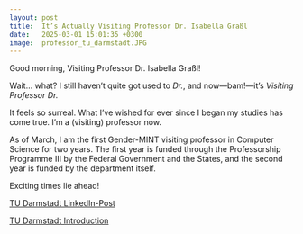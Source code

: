 ```yaml
---
layout: post
title:  It’s Actually Visiting Professor Dr. Isabella Graßl  
date:   2025-03-01 15:01:35 +0300
image:  professor_tu_darmstadt.JPG
---
```




Good morning, Visiting Professor Dr. Isabella Graßl!

Wait... what? I still haven’t quite got used to *Dr.*, and now—bam!—it’s *Visiting Professor Dr.*

It feels so surreal. What I’ve wished for ever since I began my studies has come true. I’m a (visiting) professor now.

As of March, I am the first Gender-MINT visiting professor in Computer Science for two years. The first year is funded through the Professorship Programme III by the Federal Government and the States, and the second year is funded by the department itself.

Exciting times lie ahead!

[TU Darmstadt LinkedIn-Post](https://www.linkedin.com/embed/feed/update/urn:li:share:7305203146362880000)

[TU Darmstadt Introduction](https://www.informatik.tu-darmstadt.de/fb20/ueber_uns_details_315392.de.jsp)